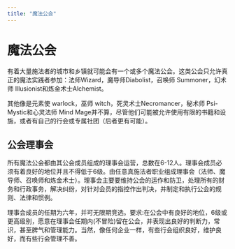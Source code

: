 ```yaml
---
title: "魔法公会"
---
```

# 魔法公会

有着大量施法者的城市和乡镇就可能会有一个或多个魔法公会。这类公会只允许真正的魔法实践者参加：法师Wizard，魔导师Diabolist，召唤师 Summoner，幻术师 Illusionist和炼金术士Alchemist。

其他像是元素使 warlock，巫师 witch，死灵术士Necromancer，秘术师 Psi-Mystic和心灵法师 Mind Mage并不算，尽管他们可能被允许使用有限的书籍和设施，或者有自己的行会或专属社团（后者更有可能）。

## 公会理事会

所有魔法公会都由其公会成员组成的理事会运营，总数在6-12人。理事会成员必须有着良好的地位并且不得低于6级。由任意真施法者职业组成理事会（法师、魔导师、召唤师和炼金术士）。理事会主要要维持公会的运作和防卫，处理所有的财务和行政事务，解决纠纷，对针对会员的指控作出判决，并制定和执行公会的规则、法律和惯例。

理事会成员的任期为六年，并可无限期竞选。要求:在公会中有良好的地位，6级或更高级别，愿意在理事会任期内(不冒险)留在公会，并表现出良好的判断力，常识，甚至脾气和管理能力。当然，像任何企业一样，有些行会组织良好，维护良好，而有些行会管理不善。
